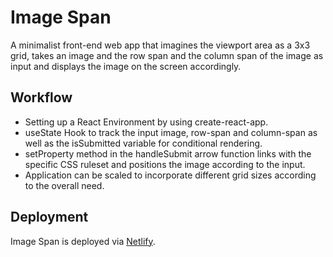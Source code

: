# Image Span

A minimalist front-end web app that imagines the viewport area as a 3x3 grid, takes an image and the row span and the column span of the image as input and displays the image on the screen accordingly. 

## Workflow

- Setting up a React Environment by using create-react-app.
- useState Hook to track the input image, row-span and column-span as well as the isSubmitted variable for conditional rendering.
- setProperty method in the handleSubmit arrow function links with the specific CSS ruleset 
and positions the image according to the input.
- Application can be scaled to incorporate different grid sizes according to the overall need.


## Deployment

Image Span is deployed via [Netlify](https://www.netlify.com/).
